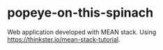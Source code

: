 # popeye-on-this-spinach
Web application developed with MEAN stack.
Using https://thinkster.io/mean-stack-tutorial.
